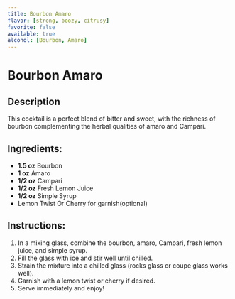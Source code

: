 ```yaml
---
title: Bourbon Amaro
flavor: [strong, boozy, citrusy]
favorite: false
available: true
alcohol: [Bourbon, Amaro]
---
```

# Bourbon Amaro

## Description
This cocktail is a perfect blend of bitter and sweet, with the richness of bourbon complementing the herbal qualities of amaro and Campari.

## Ingredients:
- **1.5 oz** Bourbon
- **1 oz** Amaro
- **1/2 oz** Campari
- **1/2 oz** Fresh Lemon Juice
- **1/2 oz** Simple Syrup
- Lemon Twist Or Cherry for garnish(optional)

## Instructions:
1. In a mixing glass, combine the bourbon, amaro, Campari, fresh lemon juice, and simple syrup.
2. Fill the glass with ice and stir well until chilled.
3. Strain the mixture into a chilled glass (rocks glass or coupe glass works well).
4. Garnish with a lemon twist or cherry if desired.
5. Serve immediately and enjoy!